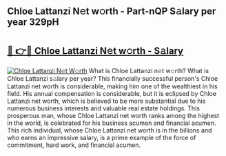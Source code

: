 ## Chloe Lattanzi N𝚎t w𝚘rth - Part-nQP S𝚊lary per year 329pH

# <h2><a href="http://gc4579.nevu.top/?p=Chloe+Lattanzi">🔗 👉🔴 Chloe Lattanzi N𝚎t w𝚘rth - S𝚊lary</a></h2>

[![Chloe Lattanzi N𝚎t W𝚘rth](https://i.imgur.com/Oavwk0R.jpeg)](http://gc4579.nevu.top/?p=Chloe+Lattanzi)
What is Chloe Lattanzi n𝚎t w𝚘rth? What is Chloe Lattanzi s𝚊lary per year?
This financially successful person's Chloe Lattanzi net worth is considerable, making him one of the wealthiest in his field. His annual compensation is considerable, but it is eclipsed by Chloe Lattanzi net worth, which is believed to be more substantial due to his numerous business interests and valuable real estate holdings. This prosperous man, whose Chloe Lattanzi net worth ranks among the highest in the world, is celebrated for his business acumen and financial acumen. This rich individual, whose Chloe Lattanzi net worth is in the billions and who earns an impressive salary, is a prime example of the force of commitment, hard work, and financial acumen.
